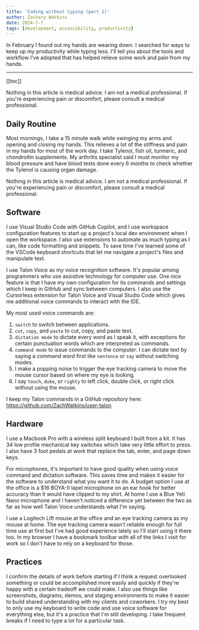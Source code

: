 ```yaml
---
title: 'Coding without typing (part 2)'
author: Zachary Watkins
date: 2024-7-7
tags: [development, accessibility, productivity]
---
```


In February I found out my hands are wearing down. I searched for ways to keep up my productivity while typing less. I'll tell you about the tools and workflow I've adopted that has helped relieve some work and pain from my hands.

---

[[toc]]

Nothing in this article is medical advice. I am not a medical professional. If you're experiencing pain or discomfort, please consult a medical professional.

## Daily Routine

Most mornings, I take a 15 minute walk while swinging my arms and opening and closing my hands. This relieves a lot of the stiffness and pain in my hands for most of the work day. I take Tylenol, fish oil, turmeric, and chondroitin supplements. My arthritis specialist said I must monitor my blood pressure and have blood tests done every 6 months to check whether the Tylenol is causing organ damage.

Nothing in this article is medical advice. I am not a medical professional. If you're experiencing pain or discomfort, please consult a medical professional.

## Software

I use Visual Studio Code with GitHub Copilot, and I use workspace configuration features to start up a project's local dev environment when I open the workspace. I also use extensions to automate as much typing as I can, like code formatting and snippets. To save time I've learned some of the VSCode keyboard shortcuts that let me navigate a project's files and manipulate text.

I use Talon Voice as my voice recognition software. It's popular among programmers who use assistive technology for computer use. One nice feature is that I have my own configuration for its commands and settings which I keep in GitHub and sync between computers. I also use the Cursorless extension for Talon Voice and Visual Studio Code which gives me additional voice commands to interact with the IDE.

My most used voice commands are:

1. `switch` to switch between applications.
2. `cut`, `copy`, and `paste` to cut, copy, and paste text.
3. `dictation mode` to dictate every word as I speak it, with exceptions for certain punctuation words which are interpreted as commands.
4. `command mode` to issue commands to the computer. I can dictate text by saying a command word first like `sentence` or `say` without switching modes.
5. I make a popping noise to trigger the eye tracking camera to move the mouse cursor based on where my eye is looking.
6. I say `touch`, `duke`, or `righty` to left click, double click, or right click without using the mouse.

I keep my Talon commands in a GitHub repository here: https://github.com/ZachWatkins/user-talon

## Hardware

I use a Macbook Pro with a wireless split keyboard I built from a kit. It has 34 low profile mechanical key switches which take very little effort to press. I also have 3 foot pedals at work that replace the tab, enter, and page down keys.

For microphones, it's important to have good quality when using voice command and dictation software. This saves time and makes it easier for the software to understand what you want it to do. A budget option I use at the office is a $16 BOYA-II lapel microphone on an ear hook for better accuracy than it would have clipped to my shirt. At home I use a Blue Yeti Nano microphone and I haven't noticed a difference yet between the two as far as how well Talon Voice understands what I'm saying.

I use a Logitech Lift mouse at the office and an eye tracking camera as my mouse at home. The eye tracking camera wasn't reliable enough for full time use at first but I've had good experience lately so I'll start using it there too. In my browser I have a bookmark toolbar with all of the links I visit for work so I don't have to rely on a keyboard for those.

## Practices

I confirm the details of work before starting if I think a request overlooked something or could be accomplished more easily and quickly if they're happy with a certain tradeoff we could make. I also use things like screenshots, diagrams, demos, and staging environments to make it easier to build shared understanding with my clients and coworkers. I try my best to only use my keyboard to write code and use voice software for everything else, but it's a practice that I'm still developing. I take frequent breaks if I need to type a lot for a particular task.
